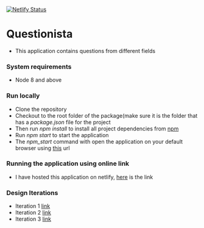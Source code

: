 [![Netlify Status](https://api.netlify.com/api/v1/badges/3ff4e086-364f-418a-b66e-b877d563b9b9/deploy-status)](https://app.netlify.com/sites/questionsista/deploys)

# Questionista
- This application contains questions from different fields

### System requirements
- Node 8 and above

### Run locally
- Clone the repository
- Checkout to the root folder of the package(make sure it is the folder that has a _package.json_ file for the project
- Then run _npm install_ to install all project dependencies from [npm](https://www.npmjs.com/)
- Run _npm start_ to start the application
- The _npm_start_ command with open the application on your default browser using [this](http://localhost:3000) url

### Running the application using online link
- I have hosted this application on netlify, [here](https://questionsista.netlify.app) is the link

### Design Iterations
- Iteration 1 [link](https://www.figma.com/proto/QHDiicuNOMbudR2lEVrei6/Untitled?node-id=3%3A504&scaling=contain)
- Iteration 2 [link](https://www.figma.com/proto/QHDiicuNOMbudR2lEVrei6/Untitled?node-id=0%3A1&scaling=scale-down)
- Iteration 3 [link](https://www.figma.com/proto/QHDiicuNOMbudR2lEVrei6/Untitled?node-id=60%3A293&scaling=scale-down)
